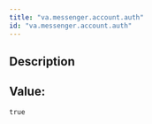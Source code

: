 ```yaml
---
title: "va.messenger.account.auth"
id: "va.messenger.account.auth"
---
```

## Description



## Value: 
```
true
```